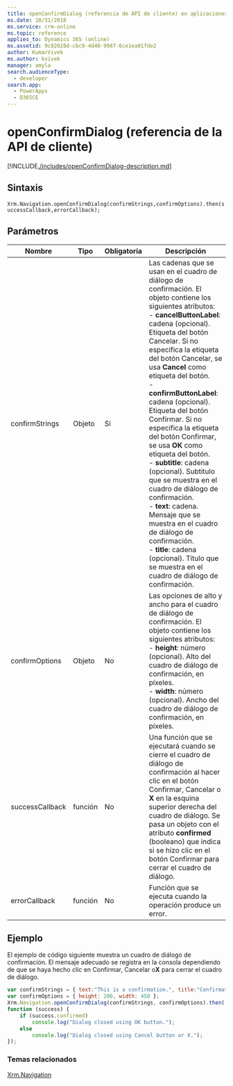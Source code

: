 ```yaml
---
title: openConfirmDialog (referencia de API de cliente) en aplicaciones basadas en modelos | MicrosoftDocs
ms.date: 10/31/2018
ms.service: crm-online
ms.topic: reference
applies_to: Dynamics 365 (online)
ms.assetid: 9c82028d-cbc9-4d40-9987-6ce1ea01fde2
author: KumarVivek
ms.author: kvivek
manager: amyla
search.audienceType:
  - developer
search.app:
  - PowerApps
  - D365CE
---
```

# <a name="openconfirmdialog-client-api-reference"></a>openConfirmDialog (referencia de la API de cliente)



[!INCLUDE[./includes/openConfirmDialog-description.md](./includes/openConfirmDialog-description.md)]

## <a name="syntax"></a>Sintaxis

`Xrm.Navigation.openConfirmDialog(confirmStrings,confirmOptions).then(successCallback,errorCallback);`

## <a name="parameters"></a>Parámetros

|Nombre |Tipo |Obligatoria |Descripción |
|---|---|---|---|
|confirmStrings|Objeto|Sí|Las cadenas que se usan en el cuadro de diálogo de confirmación. El objeto contiene los siguientes atributos:<br/>- **cancelButtonLabel**: cadena (opcional). Etiqueta del botón Cancelar. Si no especifica la etiqueta del botón Cancelar, se usa **Cancel** como etiqueta del botón.<br/>- **confirmButtonLabel**: cadena (opcional). Etiqueta del botón Confirmar. Si no especifica la etiqueta del botón Confirmar, se usa **OK** como etiqueta del botón.<br/>- **subtitle**: cadena (opcional). Subtitulo que se muestra en el cuadro de diálogo de confirmación.<br/>- **text**: cadena. Mensaje que se muestra en el cuadro de diálogo de confirmación.<br/>- **title**: cadena (opcional). Título que se muestra en el cuadro de diálogo de confirmación.|
|confirmOptions|Objeto|No|Las opciones de alto y ancho para el cuadro de diálogo de confirmación. El objeto contiene los siguientes atributos:<br/>- **height**: número (opcional). Alto del cuadro de diálogo de confirmación, en píxeles.<br/>- **width**: número (opcional). Ancho del cuadro de diálogo de confirmación, en píxeles.|
|successCallback|función|No|Una función que se ejecutará cuando se cierre el cuadro de diálogo de confirmación al hacer clic en el botón Confirmar, Cancelar o **X** en la esquina superior derecha del cuadro de diálogo. Se pasa un objeto con el atributo **confirmed** (booleano) que indica si se hizo clic en el botón Confirmar para cerrar el cuadro de diálogo.|
|errorCallback|función|No|Función que se ejecuta cuando la operación produce un error.|

## <a name="example"></a>Ejemplo

El ejemplo de código siguiente muestra un cuadro de diálogo de confirmación. El mensaje adecuado se registra en la consola dependiendo de que se haya hecho clic en Confirmar, Cancelar o**X** para cerrar el cuadro de diálogo.

```JavaScript
var confirmStrings = { text:"This is a confirmation.", title:"Confirmation Dialog" };
var confirmOptions = { height: 200, width: 450 };
Xrm.Navigation.openConfirmDialog(confirmStrings, confirmOptions).then(
function (success) {    
    if (success.confirmed)
        console.log("Dialog closed using OK button.");
    else
        console.log("Dialog closed using Cancel button or X.");
});

```

### <a name="related-topics"></a>Temas relacionados

[Xrm.Navigation](../xrm-navigation.md)

